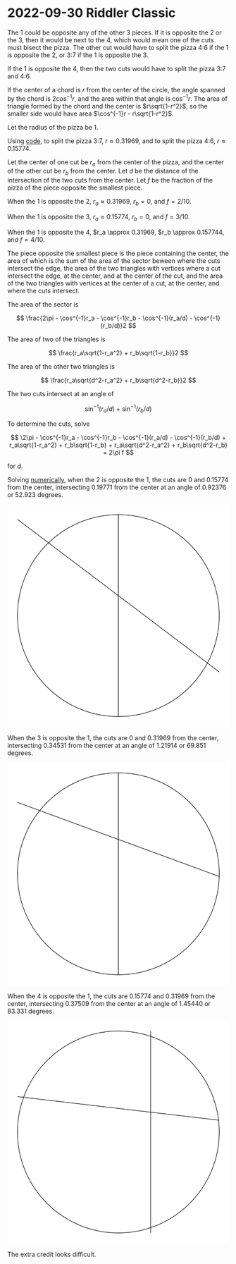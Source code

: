 2022-09-30 Riddler Classic
==========================
The 1 could be opposite any of the other 3 pieces.  If it is opposite the
2 or the 3, then it would be next to the 4, which would mean one of the
cuts must bisect the pizza.  The other cut would have to split the pizza
4:6 if the 1 is opposite the 2, or 3:7 if the 1 is opposite the 3.

If the 1 is opposite the 4, then the two cuts would have to split the pizza
3:7 and 4:6.

If the center of a chord is $r$ from the center of the circle, the angle
spanned by the chord is $2\cos^{-1}r$, and the area within that angle
is $\cos^{-1}r$.  The area of triangle formed by the chord and the
center is $r\sqrt{1-r^2}$, so the smaller side would have area
$\cos^{-1}r - r\sqrt{1-r^2}$.

Let the radius of the pizza be 1.

Using [code](20220930c.hs), to split the pizza 3:7, $r \approx 0.31969$,
and to split the pizza 4:6, $r \approx 0.15774$.

Let the center of one cut be $r_a$ from the center of the pizza, and the
center of the other cut be $r_b$ from the center.  Let $d$ be the distance
of the intersection of the two cuts from the center.  Let $f$ be the fraction
of the pizza of the piece opposite the smallest piece.

When the 1 is opposite the 2, $r_a \approx 0.31969$, $r_b = 0$, and $f = 2/10$.

When the 1 is opposite the 3, $r_a \approx 0.15774$, $r_b = 0$, and $f = 3/10$.

When the 1 is opposite the 4, $r_a \approx 0.31969, $r_b \approx 0.157744, and
$f = 4/10$.

The piece opposite the smallest piece is the piece containing
the center, the area of which is the sum of the area of the sector beween
where the cuts intersect the edge, the area of the two triangles with
vertices where a cut intersect the edge, at the center, and at the center of
the cut, and the area of the two triangles with vertices at the center of a
cut, at the center, and where the cuts intersect.

The area of the sector is

$$ \frac{2\pi - \cos^{-1}r_a - \cos^{-1}r_b - \cos^{-1}(r_a/d) - \cos^{-1}(r_b/d)}2 $$

The area of two of the triangles is

$$ \frac{r_a\sqrt{1-r_a^2} + r_b\sqrt{1-r_b}}2 $$

The area of the other two triangles is

$$ \frac{r_a\sqrt{d^2-r_a^2} + r_b\sqrt{d^2-r_b}}2 $$

The two cuts intersect at an angle of

$$ \sin^{-1}(r_a/d) + \sin^{-1}(r_b/d) $$

To determine the cuts, solve

$$ \2\pi - \cos^{-1}r_a - \cos^{-1}r_b - \cos^{-1}(r_a/d) - \cos^{-1}(r_b/d) + r_a\sqrt{1-r_a^2} + r_b\sqrt{1-r_b} + r_a\sqrt{d^2-r_a^2} + r_b\sqrt{d^2-r_b} = 2\pi f $$

for $d$.

Solving [numerically](20220930c.hs), when the 2 is opposite the 1,
the cuts are 0 and 0.15774 from the center, intersecting 0.19771 from the
center at an angle of 0.92376 or 52.923 degrees.

![Picture of the 2 opposite the 1](20220930c-2.svg)

When the 3 is opposite the 1, the cuts are 0 and 0.31969 from the center,
intersecting 0.34531 from the center at an angle of 1.21914 or 69.851 degrees.

![Picture of the 3 opposite the 1](20220930c-3.svg)

When the 4 is opposite the 1, the cuts are 0.15774 and 0.31969 from the center,
intersecting 0.37509 from the center at an angle of 1.45440 or 83.331 degrees.

![Picture of the 4 opposite the 1](20220930c-4.svg)

The extra credit looks difficult.
